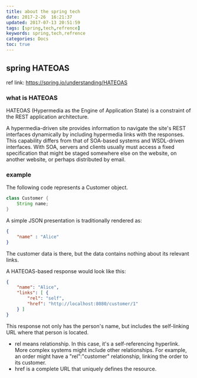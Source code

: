 ```yaml
---
title: about the spring tech
date: 2017-2-26  16:21:37
updated: 2017-07-13 20:51:59
tags: [spring,tech,refrence]
keywords: spring,tech,refrence
categories: Docs
toc: true
---
```


## spring  HATEOAS
ref link: https://spring.io/understanding/HATEOAS

### what is HATEOAS
HATEOAS (Hypermedia as the Engine of Application State) is a constraint of the REST application architecture.

A hypermedia-driven site provides information to navigate the site's REST interfaces dynamically by including hypermedia links with the responses. This capability differs from that of SOA-based systems and WSDL-driven interfaces. With SOA, servers and clients usually must access a fixed specification that might be staged somewhere else on the website, on another website, or perhaps distributed by email.

### example
The following code represents a Customer object.
```java
class Customer {
    String name;
}
```
A simple JSON presentation is traditionally rendered as:
```json
{ 
    "name" : "Alice"
}
```
The customer data is there, but the data contains nothing about its relevant links.

A HATEOAS-based response would look like this:
```json
{
    "name": "Alice",
    "links": [ {
        "rel": "self",
        "href": "http://localhost:8080/customer/1"
    } ]
}
```

This response not only has the person's name, but includes the self-linking URL where that person is located.

 - rel means relationship. In this case, it's a self-referencing hyperlink. More complex systems might include other relationships. For example, an order might have a "rel":"customer" relationship, linking the order to its customer.
 - href is a complete URL that uniquely defines the resource.

